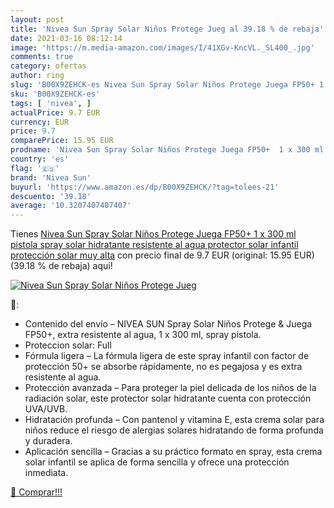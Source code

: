```yaml
---
layout: post
title: 'Nivea Sun Spray Solar Niños Protege Jueg al 39.18 % de rebaja'
date: 2021-03-16 08:12:14
image: 'https://m.media-amazon.com/images/I/41XGv-KncVL._SL400_.jpg'
comments: true
category: ofertas
author: ring
slug: 'B00X9ZEHCK-es Nivea Sun Spray Solar Niños Protege Juega FP50+ 1 x 300 ml...'
sku: 'B00X9ZEHCK-es'
tags: [ 'nivea', ]
actualPrice: 9.7 EUR
currency: EUR
price: 9.7
comparePrice: 15.95 EUR
prodname: 'Nivea Sun Spray Solar Niños Protege Juega FP50+  1 x 300 ml  pistola spray solar hidratante resistente al agua  protector solar infantil  protección solar muy alta'
country: 'es'
flag: '🇪🇸'
brand: 'Nivea Sun'
buyurl: 'https://www.amazon.es/dp/B00X9ZEHCK/?tag=tolees-21'
descuento: '39.18'
average: '10.3207407407407'
---
```


Tienes [Nivea Sun Spray Solar Niños Protege Juega FP50+  1 x 300 ml  pistola spray solar hidratante resistente al agua  protector solar infantil  protección solar muy alta](https://www.amazon.es/dp/B00X9ZEHCK/?tag=tolees-21) con precio final de  9.7 EUR (original: 15.95 EUR) (39.18 %  de rebaja) aqui!

[![Nivea Sun Spray Solar Niños Protege Jueg](https://m.media-amazon.com/images/I/41XGv-KncVL._SL400_.jpg)](https://www.amazon.es/dp/B00X9ZEHCK/?tag=tolees-21)

🔎:

- Contenido del envío – NIVEA SUN Spray Solar Niños Protege & Juega FP50+, extra resistente al agua, 1 x 300 ml, spray pistola.
- Proteccion solar: Full
- Fórmula ligera – La fórmula ligera de este spray infantil con factor de protección 50+ se absorbe rápidamente, no es pegajosa y es extra resistente al agua.
- Protección avanzada – Para proteger la piel delicada de los niños de la radiación solar, este protector solar hidratante cuenta con protección UVA/UVB.
- Hidratación profunda – Con pantenol y vitamina E, esta crema solar para niños reduce el riesgo de alergias solares hidratando de forma profunda y duradera.
- Aplicación sencilla – Gracias a su práctico formato en spray, esta crema solar infantil se aplica de forma sencilla y ofrece una protección inmediata.

[🛒 Comprar!!!](https://www.amazon.es/dp/B00X9ZEHCK/?tag=tolees-21)
